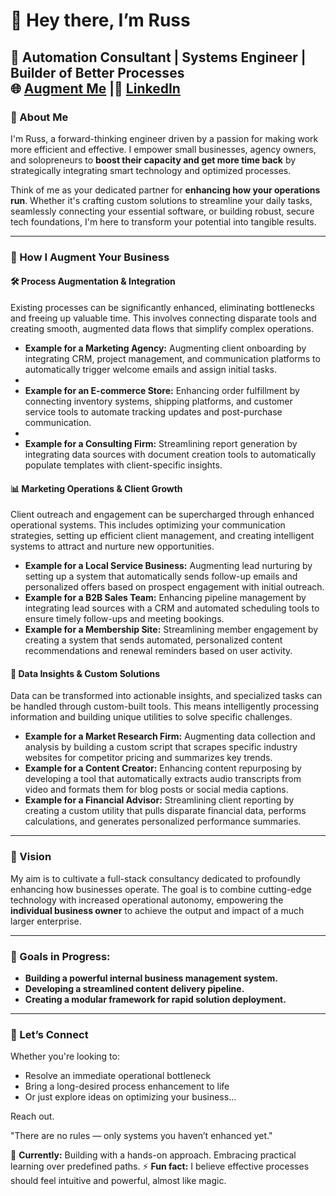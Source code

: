 # 👋 Hey there, I’m Russ

🚀 **Automation Consultant | Systems Engineer | Builder of Better Processes**  
🌐 [Augment Me](https://russ-bytes.github.io/augment/) |💼 [LinkedIn](https://www.linkedin.com/in/russel-van-niekerk-a3321423/)
---

### 🧠 About Me

I'm Russ, a forward-thinking engineer driven by a passion for making work more efficient and effective. I empower small businesses, agency owners, and solopreneurs to **boost their capacity and get more time back** by strategically integrating smart technology and optimized processes.

Think of me as your dedicated partner for **enhancing how your operations run**. Whether it's crafting custom solutions to streamline your daily tasks, seamlessly connecting your essential software, or building robust, secure tech foundations, I'm here to transform your potential into tangible results.

---

### 🔧 How I Augment Your Business

#### 🛠️ Process Augmentation & Integration

Existing processes can be significantly enhanced, eliminating bottlenecks and freeing up valuable time. This involves connecting disparate tools and creating smooth, augmented data flows that simplify complex operations.


* **Example for a Marketing Agency:** Augmenting client onboarding by integrating CRM, project management, and communication platforms to automatically trigger welcome emails and assign initial tasks.
* 
* **Example for an E-commerce Store:** Enhancing order fulfillment by connecting inventory systems, shipping platforms, and customer service tools to automate tracking updates and post-purchase communication.
* 
* **Example for a Consulting Firm:** Streamlining report generation by integrating data sources with document creation tools to automatically populate templates with client-specific insights.

#### 📊 Marketing Operations & Client Growth

Client outreach and engagement can be supercharged through enhanced operational systems. This includes optimizing your communication strategies, setting up efficient client management, and creating intelligent systems to attract and nurture new opportunities.

* **Example for a Local Service Business:** Augmenting lead nurturing by setting up a system that automatically sends follow-up emails and personalized offers based on prospect engagement with initial outreach.
* **Example for a B2B Sales Team:** Enhancing pipeline management by integrating lead sources with a CRM and automated scheduling tools to ensure timely follow-ups and meeting bookings.
* **Example for a Membership Site:** Streamlining member engagement by creating a system that sends automated, personalized content recommendations and renewal reminders based on user activity.

#### 🧪 Data Insights & Custom Solutions

Data can be transformed into actionable insights, and specialized tasks can be handled through custom-built tools. This means intelligently processing information and building unique utilities to solve specific challenges.

* **Example for a Market Research Firm:** Augmenting data collection and analysis by building a custom script that scrapes specific industry websites for competitor pricing and summarizes key trends.
* **Example for a Content Creator:** Enhancing content repurposing by developing a tool that automatically extracts audio transcripts from video and formats them for blog posts or social media captions.
* **Example for a Financial Advisor:** Streamlining client reporting by creating a custom utility that pulls disparate financial data, performs calculations, and generates personalized performance summaries.

---

### 🧭 Vision

My aim is to cultivate a full-stack consultancy dedicated to profoundly enhancing how businesses operate. The goal is to combine cutting-edge technology with increased operational autonomy, empowering the **individual business owner** to achieve the output and impact of a much larger enterprise.

---

### 🎯 Goals in Progress:

* **Building a powerful internal business management system.**
* **Developing a streamlined content delivery pipeline.**
* **Creating a modular framework for rapid solution deployment.**

---

### 💬 Let’s Connect

Whether you're looking to:

* Resolve an immediate operational bottleneck
* Bring a long-desired process enhancement to life
* Or just explore ideas on optimizing your business...

Reach out.

"There are no rules — only systems you haven’t enhanced yet."

👀 **Currently:** Building with a hands-on approach. Embracing practical learning over predefined paths.
⚡ **Fun fact:** I believe effective processes should feel intuitive and powerful, almost like magic.
